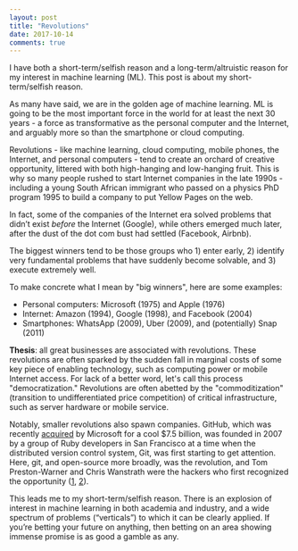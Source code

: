 ```yaml
---
layout: post
title: "Revolutions"
date: 2017-10-14
comments: true
---
```


I have both a short-term/selfish reason and a long-term/altruistic reason for my interest in machine learning (ML). This post is about my short-term/selfish reason.

As many have said, we are in the golden age of machine learning. ML is going to be the most important force in the world for at least the next 30 years - a force as transformative as the personal computer and the Internet, and arguably more so than the smartphone or cloud computing.

Revolutions - like machine learning, cloud computing, mobile phones, the Internet, and personal computers - tend to create an orchard of creative opportunity, littered with both high-hanging and low-hanging fruit. This is why so many people rushed to start Internet companies in the late 1990s - including a young South African immigrant who passed on a physics PhD program 1995 to build a company to put Yellow Pages on the web.

In fact, some of the companies of the Internet era solved problems that didn’t exist *before* the Internet (Google), while others emerged much later, after the dust of the dot com bust had settled (Facebook, Airbnb).

The biggest winners tend to be those groups who 1) enter early, 2) identify very fundamental problems that have suddenly become solvable, and 3) execute extremely well. <!-- include "and" -->

To make concrete what I mean by "big winners", here are some examples:

- Personal computers: Microsoft (1975) and Apple (1976)
- Internet: Amazon (1994), Google (1998), and Facebook (2004)
- Smartphones: WhatsApp (2009), Uber (2009), and (potentially) Snap (2011)

**Thesis**: all great businesses are associated with revolutions. These revolutions are often sparked by the sudden fall in marginal costs of some key piece of enabling technology, such as computing power or mobile Internet access. For lack of a better word, let's call this process "democratization." Revolutions are often abetted by the "commoditization" (transition to undifferentiated price competition) of critical infrastructure, such as server hardware or mobile service. <!-- understand how "payments" and "telecommunications" became commodities -->

<!-- Other times, they involve the creation of open "platforms" (distribution channels) with wide reach, such as the web or Apple's App Store. -->
<!-- Other times, the involve the "commodification" (enabling economies of scale) -->

Notably, smaller revolutions also spawn companies. GitHub, which was recently [acquired](https://www.theverge.com/2018/6/4/17422788/microsoft-github-acquisition-official-deal) by Microsoft for a cool $7.5 billion, was founded in 2007 by a group of Ruby developers in San Francisco at a time when the distributed version control system, Git, was first starting to get attention. Here, git, and open-source more broadly, was the revolution, and Tom Preston-Warner and Chris Wanstrath were the hackers who first recognized the opportunity ([1](https://www.wired.com/2012/02/github-2/), [2](http://tom.preston-werner.com/2011/05/03/rejected-bio-from-the-setup.html)).

This leads me to my short-term/selfish reason.  There is an explosion of interest in machine learning in both academia and industry, and a wide spectrum of problems (“verticals”) to which it can be clearly applied. If you’re betting your future on anything, then betting on an area showing immense promise is as good a gamble as any.





